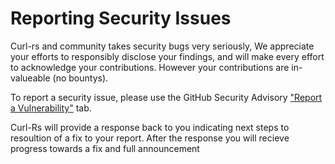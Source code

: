 # Reporting Security Issues

Curl-rs and community takes security bugs very seriously,  We appreciate your efforts to responsibly disclose your findings, and will make every effort to acknowledge your contributions.
However your contributions are in-valueable (no bountys). 

To report a security issue, please use the GitHub Security Advisory ["Report a Vulnerability"](https://github.com/curl-rs/curl-rs/security/advisories/new) tab.

Curl-Rs will provide a response back to you indicating next steps to resoultion of a fix to your report. After the response you will recieve progress towards a fix and full announcement
